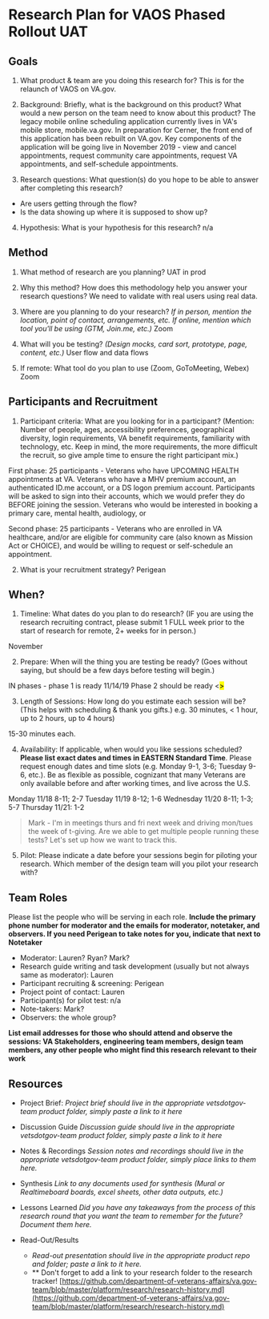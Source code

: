 # Research Plan for VAOS Phased Rollout UAT


## Goals
1. What product & team are you doing this research for?
This is for the relaunch of VAOS on VA.gov. 

2. Background: Briefly, what is the background on this product? What would a new person on the team need to know about this product? 
The legacy mobile online scheduling application currently lives in VA's mobile store, mobile.va.gov. In preparation for Cerner, the front end of this application has been rebuilt on VA.gov. Key components of the application will be going live in November 2019 - view and cancel appointments, request community care appointments, request VA appointments, and self-schedule appointments. 

3. Research questions: What question(s) do you hope to be able to answer after completing this research? 
- Are users getting through the flow? 
- Is the data showing up where it is supposed to show up? 

4. Hypothesis: What is your hypothesis for this research? 
n/a

## Method
1.	What method of research are you planning? 
UAT in prod 

2.	Why this method? How does this methodology help you answer your research questions? 
We need to validate with real users using real data. 

3.	Where are you planning to do your research? *If in person, mention the location, point of contact, arrangements, etc. If online, mention which tool you'll be using (GTM, Join.me, etc.)*
Zoom 

4.	What will you be testing? *(Design mocks, card sort, prototype, page, content, etc.)* 
User flow and data flows 

5.  If remote: What tool do you plan to use (Zoom, GoToMeeting, Webex)
Zoom 

## Participants and Recruitment
1.	Participant criteria: What are you looking for in a participant?
(Mention: Number of people, ages, accessibility preferences, geographical diversity, login requirements, VA benefit requirements, familiarity with technology, etc. Keep in mind, the more requirements, the more difficult the recruit, so give ample time to ensure the right participant mix.)


First phase: 25 participants - 
Veterans who have UPCOMING HEALTH appointments at VA. 
Veterans who have a MHV premium account, an authenticated ID.me account, or a DS logon premium account. 
Participants will be asked to sign into their accounts, which we would prefer they do BEFORE joining the session. 
Veterans who would be interested in booking a primary care, mental health, audiology, or 


Second phase: 25 participants - Veterans who are enrolled in VA healthcare, and/or are eligible for community care (also known as Mission Act or CHOICE), and would be willing to request or self-schedule an appointment. 


2.	What is your recruitment strategy? 
Perigean 

## When? 
1.	Timeline: What dates do you plan to do research? 
(IF you are using the research recruiting contract, please submit 1 FULL week prior to the start of research for remote, 2+ weeks for in person.) 

November 

2.	Prepare: When will the thing you are testing be ready? (Goes without saying, but should be a few days before testing will begin.) 

IN phases - phase 1 is ready 11/14/19
Phase 2 should be ready <<MARK PLEASE FILL THIS IN>>

3. Length of Sessions: How long do you estimate each session will be? (This helps with scheduling & thank you gifts.) e.g. 30 minutes, < 1 hour, up to 2 hours, up to 4 hours) 

15-30 minutes each.

4.	Availability: If applicable, when would you like sessions scheduled? **Please list exact dates and times in EASTERN Standard Time**. Please request enough dates and time slots (e.g. Monday 9-1, 3-6; Tuesday 9-6, etc.). Be as flexible as possible, cognizant that many Veterans are only available before and after working times, and live across the U.S.

Monday 11/18 8-11; 2-7
Tuesday 11/19 8-12; 1-6
Wednesday 11/20 8-11; 1-3; 5-7
Thursday 11/21: 1-2

> Mark - I'm in meetings thurs and fri next week and driving mon/tues the week of t-giving. Are we able to get multiple people running these tests? Let's set up how we want to track this. 


5.	Pilot: Please indicate a date before your sessions begin for piloting your research. Which member of the design team will you pilot your research with? 

## Team Roles
Please list the people who will be serving in each role. **Include the primary phone number for moderator and the emails for moderator, notetaker, and observers. If you need Perigean to take notes for you, indicate that next to Notetaker** 
- Moderator: Lauren? Ryan? Mark? 
- Research guide writing and task development (usually but not always same as moderator): Lauren 
- Participant recruiting & screening: Perigean
- Project point of contact: Lauren 
- Participant(s) for pilot test: n/a
- Note-takers: Mark? 
- Observers: 
the whole group? 

**List email addresses for those who should attend and observe the sessions: VA Stakeholders, engineering team members, design team members, any other people who might find this research relevant to their work**

## Resources
- Project Brief: 
*Project brief should live in the appropriate vetsdotgov-team product folder, simply paste a link to it here*

- Discussion Guide
*Discussion guide should live in the appropriate vetsdotgov-team product folder, simply paste a link to it here*

- Notes & Recordings
*Session notes and recordings should live in the appropriate vetsdotgov-team product folder, simply place links to them here.*

- Synthesis
*Link to any documents used for synthesis (Mural or Realtimeboard boards, excel sheets, other data outputs, etc.)* 

- Lessons Learned
*Did you have any takeaways from the process of this research round that you want the team to remember for the future? Document them here.* 

- Read-Out/Results
  - *Read-out presentation should live in the appropriate product repo and folder; paste a link to it here.* 
  - ** Don't forget to add a link to your research folder to the research tracker! [https://github.com/department-of-veterans-affairs/va.gov-team/blob/master/platform/research/research-history.md](https://github.com/department-of-veterans-affairs/va.gov-team/blob/master/platform/research/research-history.md)
